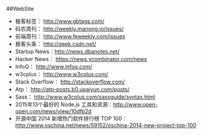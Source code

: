 ##WebSite
* 极客标签： http://www.gbtags.com/
* 码农周刊： http://weekly.manong.io/issues/
* 前端周刊： http://www.feweekly.com/issues
* 极客头条： http://geek.csdn.net/
* Startup News：http://news.dbanotes.net/
* Hacker News： https://news.ycombinator.com/news
* InfoQ： http://www.infoq.com/
* w3cplus： http://www.w3cplus.com/
* Stack Overflow： http://stackoverflow.com/
* Atp： http://atp-posts.b0.upaiyun.com/posts/
* Sass： http://www.w3cplus.com/sassguide/syntax.html
* 2015年13个最好的 Node.js 工具和资源：http://www.open-open.com/news/view/10dfb2d 
* 开源中国 2014 新增热门软件排行榜 TOP 100：http://www.oschina.net/news/59152/oschina-2014-new-project-top-100 